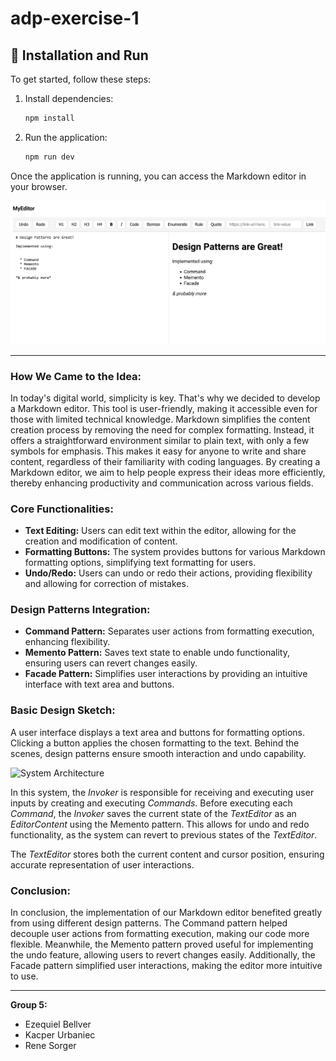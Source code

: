 # adp-exercise-1

## 🚀 Installation and Run

To get started, follow these steps:

1. Install dependencies:
    ```bash
    npm install
    ```

2. Run the application:
    ```bash
    npm run dev
    ```

Once the application is running, you can access the Markdown editor in your browser.

![Markdown Editor](.img/editor.png)

****

### How We Came to the Idea:

In today's digital world, simplicity is key. That's why we decided to develop a Markdown editor. This tool is user-friendly, making it accessible even for those with limited technical knowledge. Markdown simplifies the content creation process by removing the need for complex formatting. Instead, it offers a straightforward environment similar to plain text, with only a few symbols for emphasis. This makes it easy for anyone to write and share content, regardless of their familiarity with coding languages. By creating a Markdown editor, we aim to help people express their ideas more efficiently, thereby enhancing productivity and communication across various fields.

### Core Functionalities:

- **Text Editing:** Users can edit text within the editor, allowing for the creation and modification of content.
- **Formatting Buttons:** The system provides buttons for various Markdown formatting options, simplifying text formatting for users.
- **Undo/Redo:** Users can undo or redo their actions, providing flexibility and allowing for correction of mistakes.

### Design Patterns Integration:

- **Command Pattern:** Separates user actions from formatting execution, enhancing flexibility.
- **Memento Pattern:** Saves text state to enable undo functionality, ensuring users can revert changes easily.
- **Facade Pattern:** Simplifies user interactions by providing an intuitive interface with text area and buttons.

### Basic Design Sketch:

A user interface displays a text area and buttons for formatting options. Clicking a button applies the chosen formatting to the text. Behind the scenes, design patterns ensure smooth interaction and undo capability.

![System Architecture](\.img\uml-diagram.png)

In this system, the *Invoker* is responsible for receiving and executing user inputs by creating and executing *Commands*. Before executing each *Command*, the *Invoker* saves the current state of the *TextEditor* as an *EditorContent* using the Memento pattern. This allows for undo and redo functionality, as the system can revert to previous states of the *TextEditor*.

The *TextEditor* stores both the current content and cursor position, ensuring accurate representation of user interactions.

### Conclusion:

In conclusion, the implementation of our Markdown editor benefited greatly from using different design patterns. The Command pattern helped decouple user actions from formatting execution, making our code more flexible. Meanwhile, the Memento pattern proved useful for implementing the undo feature, allowing users to revert changes easily. Additionally, the Facade pattern simplified user interactions, making the editor more intuitive to use.

****

**Group 5:**
- Ezequiel Bellver
- Kacper Urbaniec
- Rene Sorger
